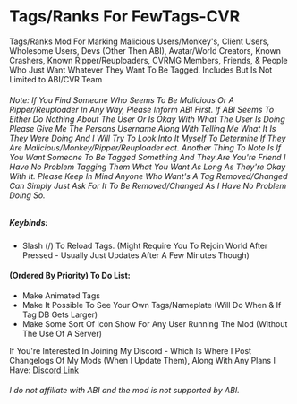 # Tags/Ranks For FewTags-CVR
Tags/Ranks Mod For Marking Malicious Users/Monkey's, Client Users, Wholesome Users, Devs (Other Then ABI), Avatar/World Creators, Known Crashers, Known Ripper/Reuploaders, CVRMG Members, Friends, & People Who Just Want Whatever They Want To Be Tagged. Includes But Is Not Limited to ABI/CVR Team
###### Note: If You Find Someone Who Seems To Be Malicious Or A Ripper/Reuploader In Any Way, Please Inform ABI First. If ABI Seems To Either Do Nothing About The User Or Is Okay With What The User Is Doing Please Give Me The Persons Username Along With Telling Me What It Is They Were Doing And I Will Try To Look Into It Myself To Determine If They Are Malicious/Monkey/Ripper/Reuploader ect. Another Thing To Note Is If You Want Someone To Be Tagged Something And They Are You're Friend I Have No Problem Tagging Them What You Want As Long As They're Okay With It. Please Keep In Mind Anyone Who Want's A Tag Removed/Changed Can Simply Just Ask For It To Be Removed/Changed As I Have No Problem Doing So.

##### Keybinds:
- Slash (/) To Reload Tags. (Might Require You To Rejoin World After Pressed - Usually Just Updates After A Few Minutes Though)

#### (Ordered By Priority) To Do List:
- Make Animated Tags
- Make It Possible To See Your Own Tags/Nameplate (Will Do When & If Tag DB Gets Larger)
- Make Some Sort Of Icon Show For Any User Running The Mod (Without The Use Of A Server)

If You're Interested In Joining My Discord - Which Is Where I Post Changelogs Of My Mods (When I Update Them), Along With Any Plans I Have:
[Discord Link](https://discord.gg/EN4RrZR)
###### I do not affiliate with ABI and the mod is not supported by ABI.
